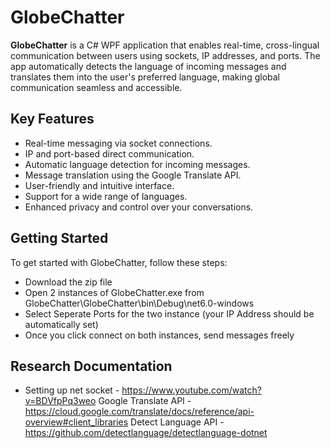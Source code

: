 # GlobeChatter

**GlobeChatter** is a C# WPF application that enables real-time, cross-lingual communication between users using sockets, IP addresses, and ports. The app automatically detects the language of incoming messages and translates them into the user's preferred language, making global communication seamless and accessible.

## Key Features

- Real-time messaging via socket connections.
- IP and port-based direct communication.
- Automatic language detection for incoming messages.
- Message translation using the Google Translate API.
- User-friendly and intuitive interface.
- Support for a wide range of languages.
- Enhanced privacy and control over your conversations.

## Getting Started

To get started with GlobeChatter, follow these steps:
- Download the zip file
- Open 2 instances of GlobeChatter.exe from GlobeChatter\GlobeChatter\bin\Debug\net6.0-windows
- Select Seperate Ports for the two instance (your IP Address should be automatically set)
- Once you click connect on both instances, send messages freely


## Research Documentation

- Setting up net socket - https://www.youtube.com/watch?v=BDVfpPq3weo
Google Translate API - https://cloud.google.com/translate/docs/reference/api-overview#client_libraries
Detect Language API - https://github.com/detectlanguage/detectlanguage-dotnet